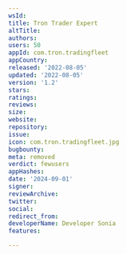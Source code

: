 ```yaml
---
wsId: 
title: Tron Trader Expert
altTitle: 
authors: 
users: 50
appId: com.tron.tradingfleet
appCountry: 
released: '2022-08-05'
updated: '2022-08-05'
version: '1.2'
stars: 
ratings: 
reviews: 
size: 
website: 
repository: 
issue: 
icon: com.tron.tradingfleet.jpg
bugbounty: 
meta: removed
verdict: fewusers
appHashes: 
date: '2024-09-01'
signer: 
reviewArchive: 
twitter: 
social: 
redirect_from: 
developerName: Developer Sonia
features: 

---
```


